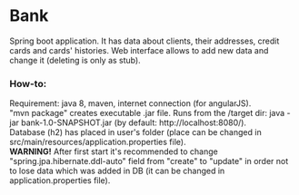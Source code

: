 # Bank

Spring boot application. It has data about clients, their addresses, credit cards and cards' histories. Web interface allows to add new data and change it (deleting is only as stub). 

### How-to:  <br />
Requirement: java 8, maven, internet connection (for angularJS).  <br />
"mvn package" creates executable .jar file. Runs from the /target dir: java -jar bank-1.0-SNAPSHOT.jar (by default: http://localhost:8080/).  <br />
Database (h2) has placed in user's folder (place can be changed in src/main/resources/application.properties file).  <br />
**WARNING!** After first start it's recommended to change "spring.jpa.hibernate.ddl-auto" field from "create" to "update" in order not to lose data which was added in DB (it can be changed in application.properties file).

